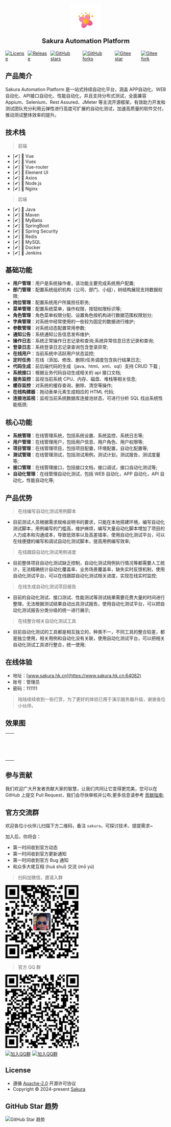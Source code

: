 <!-- > 👋🏼 您当前浏览的文档为 v1.0.0，其它版本的文档请参考：[v1.3.0](/v1.3.0/)、[v1.2.0](/v1.2.0/)、[v1.1.0](/v1.1.0/) -->

<div style="display: grid;justify-items: center;gap: 10px;">
  <img alt="logo" src="/logo.svg" width="100px" />
  <p style="font-size: 20px;font-weight: bold;line-height: 0px;margin-top: 5px;">
    Sakura Automation Platform
  </p>
  <div style="display: flex;justify-content: center;gap: 5px;">
    <a href="https://github.com/Charles7c/continew-admin/blob/dev/LICENSE" target="_blank">
      <img src="https://img.shields.io/badge/License-Apache--2.0-blue.svg" alt="License" />
    </a>
    <a href="https://github.com/Charles7c/continew-admin" target="_blank">
      <img src="https://img.shields.io/badge/Release-v3.0.0-%23ff3f59.svg" alt="Release" />
    </a>
  <!-- <a href="https://app.codacy.com/gh/Charles7c/continew-admin/dashboard?utm_source=gh&utm_medium=referral&utm_content=&utm_campaign=Badge_grade" target="_blank">
    <img src="https://app.codacy.com/project/badge/Grade/19e3e2395d554efe902c3822e65db30e" alt="Codacy Badge" />
  </a>
  <a href="https://sonarcloud.io/summary/new_code?id=Charles7c_continew-admin" target="_blank">
    <img src="https://sonarcloud.io/api/project_badges/measure?project=Charles7c_continew-admin&metric=alert_status" alt="Sonar Status" />
  </a>
  <a href="https://github.com/Charles7c/continew-starter" target="_blank">
    <img src="https://img.shields.io/badge/ContiNew Starter-2.0.0-%236CB52D.svg" alt="ContiNew Starter" />
  </a>
  <a href="https://spring.io/projects/spring-boot" target="_blank">
    <img src="https://img.shields.io/badge/Spring Boot-3.1.10-%236CB52D.svg?logo=Spring-Boot" alt="Spring Boot" />
  </a>
  <a href="https://github.com/Charles7c/continew-starter" target="_blank">
    <img src="https://img.shields.io/badge/Open JDK-17-%236CB52D.svg?logo=OpenJDK&logoColor=FFF" alt="Open JDK" /> 
  </a>-->
  <a href="https://github.com/Charles7c/continew-admin" target="_blank">
    <img src="https://img.shields.io/github/stars/Charles7c/continew-admin?style=social" alt="GitHub stars" />
  </a>
  <a href="https://github.com/Charles7c/continew-admin" target="_blank">
    <img src="https://img.shields.io/github/forks/Charles7c/continew-admin?style=social" alt="GitHub forks" />
  </a>
  <!-- <a href="https://gitee.com/continew/continew-admin" target="_blank">
    <img src="https://gitee.com/continew/continew-admin/badge/star.svg?theme=white" alt="Gitee stars" />
  </a>
  <a href="https://gitee.com/continew/continew-admin" target="_blank">
    <img src="https://gitee.com/continew/continew-admin/badge/fork.svg?theme=white" alt="Gitee forks" />
  </a> -->
  <a href="https://gitee.com/SakuraTech/Sakura.Automation.Platform.Api">
    <img src="https://gitee.com/SakuraTech/Sakura.Automation.Platform.Api/badge/star.svg?theme=dark" alt="Gitee star">
  </a>
  <a href="https://gitee.com/SakuraTech/Sakura.Automation.Platform.Api">
    <img src="https://gitee.com/SakuraTech/Sakura.Automation.Platform.Api/badge/fork.svg?theme=dark" alt="Gitee fork">
  </a>
    <!-- <a href="https://www.gnu.org/licenses/gpl-3.0.html"><img src="https://shields.io/github/license/metersphere/metersphere" alt="License: GPL v3"></a>
    <a href="https://www.codacy.com/gh/metersphere/metersphere/dashboard?utm_source=github.com&amp;utm_medium=referral&amp;utm_content=metersphere/metersphere&amp;utm_campaign=Badge_Grade"><img src="https://app.codacy.com/project/badge/Grade/da67574fd82b473992781d1386b937ef" alt="Codacy"></a>
    <a href="https://codecov.io/github/metersphere/metersphere"><img src="https://codecov.io/github/metersphere/metersphere/graph/badge.svg?token=5AB5V8ZGXQ"/></a>
    <a href="https://github.com/metersphere/metersphere/releases"><img src="https://img.shields.io/github/v/release/metersphere/metersphere" alt="GitHub release"></a>
    <a href="https://github.com/metersphere/metersphere"><img src="https://img.shields.io/github/stars/metersphere/metersphere?color=%231890FF&style=flat-square" alt="Stars"></a> -->
  </div>
</div>

## 产品简介

Sakura Automation Platform 是一站式持续自动化平台，涵盖 APP自动化、WEB自动化、API接口自动化、性能自动化，并且支持分布式测试，全面兼容 Appium、Selenium、Rest Assured、JMeter 等主流开源框架，有效助力开发和测试团队充分利用云弹性进行高度可扩展的自动化测试，加速高质量的软件交付，推动测试整体效率的提升。

## 技术栈

> 前端

- [✔] 🍉 Vue
- [✔] 🍓 Vuex
- [✔] 🍌 Vue-router
- [✔] 🍍 Element UI
- [✔] 🍒 Axios
- [✔] 🍇 Node.js
- [✔] 🍎 Nginx

> 后端

- [✔] 🌺 Java
- [✔] 🍃 Maven
- [✔] 🌿 MyBatis
- [✔] 🍁 SpringBoot
- [✔] 🍂 Spring Security
- [✔] 🌴 Redis
- [✔] 💎 MySQL
- [✔] 🚣 Docker
- [✔] 🚀 Jenkins

## 基础功能

- **用户管理**：用户是系统操作者，该功能主要完成系统用户配置;
- **部门管理**：配置系统组织机构（公司、部门、小组），树结构展现支持数据权限;
- **岗位管理**：配置系统用户所属担任职务;
- **菜单管理**：配置系统菜单，操作权限，按钮权限标识等;
- **角色管理**：角色菜单权限分配、设置角色按机构进行数据范围权限划分;
- **字典管理**：对系统中经常使用的一些较为固定的数据进行维护;
- **参数管理**：对系统动态配置常用参数;
- **通知公告**：系统通知公告信息发布维护;
- **操作日志**：系统正常操作日志记录和查询;系统异常信息日志记录和查询;
- **登录日志**：系统登录日志记录查询包含登录异常;
- **在线用户**：当前系统中活跃用户状态监控;
- **定时任务**：在线（添加、修改、删除)任务调度包含执行结果日志;
- **代码生成**：前后端代码的生成（java、html、xml、sql）支持 CRUD 下载 ;
- **系统接口**：根据业务代码自动生成相关的 api 接口文档;
- **服务监控**：监视当前系统 CPU、内存、磁盘、堆栈等相关信息;
- **缓存监控**：对系统的缓存查询，删除、清空等操作;
- **在线构建器**：拖动表单元素生成相应的 HTML 代码;
- **连接池监视**：监视当前系统数据库连接池状态，可进行分析 SQL 找出系统性能瓶颈;

## 核心功能

- **系统管理**：在线管理系统，包括系统设置、系统监控、系统日志等;
- **用户管理**：在线管理用户，包括用户信息、用户角色、用户权限等;
- **项目管理**：在线管理项目，包括项目配置，环境配置，自动化配置等;
- **测试管理**：在线管理测试，包括测试用例，测试计划，测试报告，测试度量等;
- **接口管理**：在线管理接口，包括接口文档，接口调试，接口自动化测试等;
- **自动化管理**：在线管理自动化测试，包括 WEB 自动化，APP 自动化，API 自动化，性能自动化等;

## 产品优势

> 在线编写自动化测试用例脚本

- 目前测试人员根据需求规格说明书的要求，只能在本地搭建环境，编写自动化测试脚本，用例编写的门槛高，维护麻烦，编写大量自动化脚本增加了项目的人力成本和沟通成本，导致低效率以及高差错率，使用自动化测试平台，可以在线便捷的编写和调试自动化测试脚本，提高用例编写效率;

> 在线跟踪自动化测试用例进度

- 目前整体项目自动化测试缺乏控制，自动化测试用例执行情况等都需要人工统计，无法精确统计自动化覆盖率、业务场景覆盖率，缺失实时反馈机制，使用自动化测试平台，可以在线跟踪自动化测试相关进度，实现在线实时监控;

> 在线生成自动化测试项目报告

- 目前的自动化测试、接口测试、性能测试等测试结果需要花费大量的时间进行整理，无法根据测试结果自动出具测试报告，使用自动化测试平台，可以把自动化测试报告分类分级的统一进行展示;

> 在线整合相关自动化测试工具

- 目前自动化测试的工具都是相互独立的，种类不一，不同工具的整合较差，都是独立使用，相关用例和自动化没有关联，使用自动化测试平台，可以把相关自动化测试工具进行整合，统一使用;

## 在线体验

- 地址：[www.sakura.hk.cn](https://www.sakura.hk.cn:64082)
- 账号：管理员
- 密码：111111

> 陆陆续续收到一些打赏，为了更好的体验已用于演示服务器升级，谢谢各位小伙伴。

## 效果图

<ZoomImg src="image.png" />
<table>
    <tr>
        <td><ZoomImg src="image-1.png"/></td>
        <td><ZoomImg src="image-2.png"/></td>
    </tr>
    <tr>
        <td><ZoomImg src="image-3.png"/></td>
        <td><ZoomImg src="image-4.png"/></td>
    </tr>
    <tr>
        <td><ZoomImg src="image-5.png"/></td>
        <td><ZoomImg src="image-6.png"/></td>
    </tr>
    <tr>
        <td><ZoomImg src="image-7.png"/></td>
        <td><ZoomImg src="image-8.png"/></td>
    </tr>
    <tr>
        <td><ZoomImg src="image-9.png"/></td>
        <td><ZoomImg src="image-10.png"/></td>
    </tr>
    <tr>
        <td><ZoomImg src="image-11.png"/></td>
        <td><ZoomImg src="image-12.png"/></td>
    </tr>
    <tr>
        <td><ZoomImg src="image-13.png"/></td>
        <td><ZoomImg src="image-14.png"/></td>
    </tr>
    <tr>
        <td><ZoomImg src="image-15.png"/></td>
        <td><ZoomImg src="image-16.png"/></td>
    </tr>
    <tr>
        <td><ZoomImg src="image-17.png"/></td>
        <td><ZoomImg src="image-18.png"/></td>
    </tr>
    <tr>
        <td><ZoomImg src="image-19.png"/></td>
        <td><ZoomImg src="image-20.png"/></td>
    </tr>
    <tr>
        <td><ZoomImg src="image-21.png"/></td>
        <td><ZoomImg src="image-22.png"/></td>
    </tr>
    <tr>
        <td><ZoomImg src="image-23.png"/></td>
        <td><ZoomImg src="image-24.png"/></td>
    </tr>
    <tr>
        <td><ZoomImg src="image-25.png"/></td>
        <td><ZoomImg src="image-26.png"/></td>
    </tr>
    <tr>
        <td><ZoomImg src="image-27.png"/></td>
        <td><ZoomImg src="image-28.png"/></td>
    </tr>
    <tr>
        <td><ZoomImg src="image-29.png"/></td>
        <td><ZoomImg src="image-30.png"/></td>
    </tr>
    <tr>
        <td><ZoomImg src="image-31.png"/></td>
        <td><ZoomImg src="image-32.png"/></td>
    </tr>
</table>

<!-- <table>
    <tr>
        <td><img src="1.png" data-fancybox="gallery"/></td>
        <td><img src="2.png" data-fancybox="gallery"/></td>
    </tr>
    <tr>
        <td><img src="3.png" data-fancybox="gallery"/></td>
        <td><img src="4.png" data-fancybox="gallery"/></td>
    </tr>
    <tr>
        <td><img src="5.png" data-fancybox="gallery"/></td>
        <td><img src="6.png" data-fancybox="gallery"/></td>
    </tr>
    <tr>
        <td><img src="7.png" data-fancybox="gallery"/></td>
        <td><img src="8.png" data-fancybox="gallery"/></td>
    </tr>
    <tr>
        <td><img src="9.png" data-fancybox="gallery"/></td>
        <td><img src="10.png" data-fancybox="gallery"/></td>
    </tr>
    <tr>
        <td><img src="11.png" data-fancybox="gallery"/></td>
        <td><img src="12.png" data-fancybox="gallery"/></td>
    </tr>
    <tr>
        <td><img src="13.png" data-fancybox="gallery"/></td>
        <td><img src="14.png" data-fancybox="gallery"/></td>
    </tr>
    <tr>
        <td><img src="15.png" data-fancybox="gallery"/></td>
        <td><img src="16.png" data-fancybox="gallery"/></td>
    </tr>
    <tr>
        <td><img src="17.png" data-fancybox="gallery"/></td>
        <td><img src="18.png" data-fancybox="gallery"/></td>
    </tr>
    <tr>
        <td><img src="19.png" data-fancybox="gallery"/></td>
        <td><img src="20.png" data-fancybox="gallery"/></td>
    </tr>
    <tr>
        <td><img src="21.png" data-fancybox="gallery"/></td>
        <td><img src="22.png" data-fancybox="gallery"/></td>
    </tr>
</table> -->

## 参与贡献

我们欢迎广大开发者贡献大家的智慧，让我们共同让它变得更完美，您可以在 GitHub 上提交 Pull Request，我们会尽快审核并公布;更多信息请参考 [贡献指南](contributing.md);

## 官方交流群

欢迎各位小伙伴儿扫描下方二维码，备注 `sakura`，可探讨技术、提提需求~

加入后，你将会：

- 第一时间收到官方动态
- 第一时间收到官方更新通知
- 第一时间收到官方 Bug 通知
- 和众多大佬互相 (huá shuǐ) 交流 (mō yú)

> 扫码加微信，邀请入群
<div align="left">
  <img src="./wx.png" alt="个人微信" width="230px" />
</div>

> 官方 QQ 群
<div align="left">
  <img src="./qq.png" alt="QQ群" width="230px" />
</div>

<div style="display: flex;margin-top: 5px;gap: 5px;">
  <a href="https://qm.qq.com/cgi-bin/qm/qr?k=b8he45MJqnEPzDjQUemTT86E0tLwnG1N&jump_from=webapi&authKey=HdZIaQGhK4BjebajkAJ5wwDzZKBnSrXtq6jEM8g/LcR+0kaZcqLQGfKNl1d8Wwip" target="_blank"><img src="https://img.shields.io/badge/已满-126325129-blue.svg" alt="加入QQ群"></a>
  <a href="https://qm.qq.com/cgi-bin/qm/qr?k=b8he45MJqnEPzDjQUemTT86E0tLwnG1N&jump_from=webapi&authKey=HdZIaQGhK4BjebajkAJ5wwDzZKBnSrXtq6jEM8g/LcR+0kaZcqLQGfKNl1d8Wwip" target="_blank"><img src="https://img.shields.io/badge/未满-126325130-blue.svg" alt="加入QQ群"></a>
</div>

<!-- [![加入QQ群](https://img.shields.io/badge/已满-104180207-blue.svg)](https://jq.qq.com/?_wv=1027&k=51G72yr) 
[![加入QQ群](https://img.shields.io/badge/138988063-blue.svg)](http://qm.qq.com/cgi-bin/qm/qr?_wv=1027&k=XIzkm_mV2xTsUtFxo63bmicYoDBA6Ifm&authKey=dDW%2F4qsmw3x9govoZY9w%2FoWAoC4wbHqGal%2BbqLzoS6VBarU8EBptIgPKN%2FviyC8j&noverify=0&group_code=138988063) 点击按钮入群。 -->
<!-- <a target="_blank" href="https://qm.qq.com/cgi-bin/qm/qr?k=b8he45MJqnEPzDjQUemTT86E0tLwnG1N&jump_from=webapi&authKey=HdZIaQGhK4BjebajkAJ5wwDzZKBnSrXtq6jEM8g/LcR+0kaZcqLQGfKNl1d8Wwip"><img border="0" src="//pub.idqqimg.com/wpa/images/group.png" alt="软件测试开发交流群" title="软件测试开发交流群"></a> -->

<!-- ## 特别鸣谢

<a href="https://github.com/Charles7c/continew-admin/graphs/contributors">
  <img src="https://opencollective.com/continew-admin/contributors.svg?width=890&button=false" alt="contributors" />
</a>

- 感谢参与贡献的每一位小伙伴🥰
- 感谢 <a href="https://www.jetbrains.com/" target="_blank">JetBrains</a> 提供的 <a href="https://jb.gg/OpenSourceSupport" target="_blank">非商业开源软件开发授权</a>
- 感谢 <a href="https://github.com/baomidou/mybatis-plus" target="_blank">MyBatis Plus</a>、<a href="https://github.com/dromara/sa-token" target="_blank">Sa-Token</a> 、<a href="https://github.com/alibaba/jetcache" target="_blank">JetCache</a>、<a href="https://github.com/opengoofy/crane4j" target="_blank">Crane4j</a>、<a href="https://github.com/xiaoymin/knife4j" target="_blank">Knife4j</a>、<a href="https://github.com/dromara/hutool" target="_blank">Hutool</a> 等开源组件作者为国内开源世界作出的贡献
- 感谢项目使用或未使用到的每一款开源组件，致敬各位开源先驱 :fire: 🔥 -->

## License

- 遵循 <a href="https://github.com/Charles7c/continew-admin/blob/dev/LICENSE" target="_blank">Apache-2.0</a> 开源许可协议
- Copyright © 2024-present <a href="https://blog.sakura.hk.cn" target="_blank">Sakura</a>

## GitHub Star 趋势

![GitHub Star 趋势](https://starchart.cc/charles7c/continew-admin.svg)
